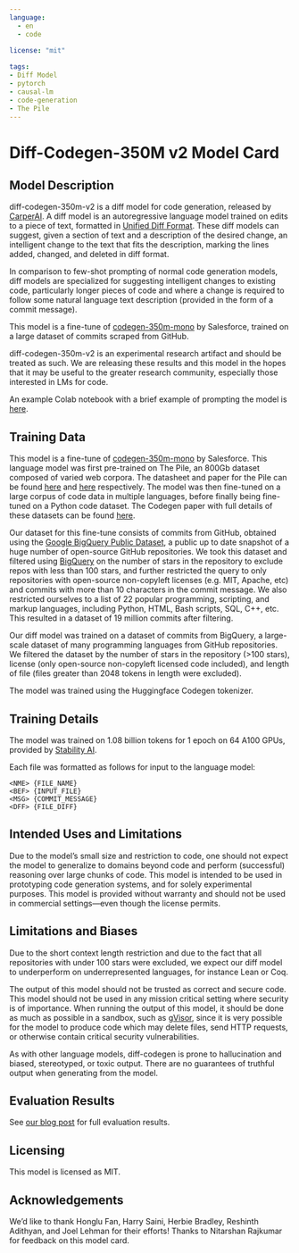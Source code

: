 ```yaml
---
language: 
  - en
  - code
  
license: "mit"

tags:
- Diff Model
- pytorch
- causal-lm
- code-generation
- The Pile
---
```


# Diff-Codegen-350M v2 Model Card

## Model Description

diff-codegen-350m-v2 is a diff model for code generation, released by [CarperAI](http://carper.ai/). A diff model is an autoregressive language model trained on edits to a piece of text, formatted in [Unified Diff Format](https://en.wikipedia.org/wiki/Diff#Unified_format). These diff models can suggest, given a section of text and a description of the desired change, an intelligent change to the text that fits the description, marking the lines added, changed, and deleted in diff format.

In comparison to few-shot prompting of normal code generation models, diff models are specialized for suggesting intelligent changes to existing code, particularly longer pieces of code and where a change is required to follow some natural language text description (provided in the form of a commit message).

This model is a fine-tune of [codegen-350m-mono](https://huggingface.co/Salesforce/codegen-350M-mono) by Salesforce, trained on a large dataset of commits scraped from GitHub.

diff-codegen-350m-v2 is an experimental research artifact and should be treated as such. We are releasing these results and this model in the hopes that it may be useful to the greater research community, especially those interested in LMs for code.

An example Colab notebook with a brief example of prompting the model is [here](https://colab.research.google.com/drive/1ySm6HYvALerDiGmk6g3pDz68V7fAtrQH#scrollTo=thvzNpmahNNx).

## Training Data

This model is a fine-tune of [codegen-350m-mono](https://huggingface.co/Salesforce/codegen-350M-mono) by Salesforce. This language model was first pre-trained on The Pile, an 800Gb dataset composed of varied web corpora. The datasheet and paper for the Pile can be found [here](https://arxiv.org/abs/2201.07311) and [here](https://arxiv.org/abs/2101.00027) respectively. The model was then fine-tuned on a large corpus of code data in multiple languages, before finally being fine-tuned on a Python code dataset. The Codegen paper with full details of these datasets can be found [here](https://arxiv.org/abs/2203.13474).

Our dataset for this fine-tune consists of commits from GitHub, obtained using the [Google BigQuery Public Dataset](https://cloud.google.com/blog/topics/public-datasets/github-on-bigquery-analyze-all-the-open-source-code), a public up to date snapshot of a huge number of open-source GitHub repositories. We took this dataset and filtered using [BigQuery](https://console.cloud.google.com/marketplace/details/github/github-repos) on the number of stars in the repository to exclude repos with less than 100 stars, and further restricted the query to only repositories with open-source non-copyleft licenses (e.g. MIT, Apache, etc) and commits with more than 10 characters in the commit message. We also restricted ourselves to a list of 22 popular programming, scripting, and markup languages, including Python, HTML, Bash scripts, SQL, C++, etc. This resulted in a dataset of 19 million commits after filtering.

Our diff model was trained on a dataset of commits from BigQuery, a large-scale dataset of many programming languages from GitHub repositories. We filtered the dataset by the number of stars in the repository (>100 stars), license (only open-source non-copyleft licensed code included), and length of file (files greater than 2048 tokens in length were excluded).

The model was trained using the Huggingface Codegen tokenizer.

## Training Details

The model was trained on 1.08 billion tokens for 1 epoch on 64 A100 GPUs, provided by [Stability AI](https://stability.ai/).

Each file was formatted as follows for input to the language model:

```
<NME> {FILE_NAME}
<BEF> {INPUT_FILE}
<MSG> {COMMIT_MESSAGE}
<DFF> {FILE_DIFF}
```

## Intended Uses and Limitations

Due to the model’s small size and restriction to code, one should not expect the model to generalize to domains beyond code and perform (successful) reasoning over large chunks of code. This model is intended to be used in prototyping code generation systems, and for solely experimental purposes. This model is provided without warranty and should not be used in commercial settings—even though the license permits.

## Limitations and Biases

Due to the short context length restriction and due to the fact that all repositories with under 100 stars were excluded, we expect our diff model to underperform on underrepresented languages, for instance Lean or Coq.

The output of this model should not be trusted as correct and secure code. This model should not be used in any mission critical setting where security is of importance. When running the output of this model, it should be done as much as possible in a sandbox, such as [gVisor](https://gvisor.dev), since it is very possible for the model to produce code which may delete files, send HTTP requests, or otherwise contain critical security vulnerabilities.

As with other language models, diff-codegen is prone to hallucination and biased, stereotyped, or toxic output. There are no guarantees of truthful output when generating from the model.

## Evaluation Results

See [our blog post](https://carper.ai/diff-model) for full evaluation results.

## Licensing

This model is licensed as MIT.

## Acknowledgements

We’d like to thank Honglu Fan, Harry Saini, Herbie Bradley, Reshinth Adithyan, and Joel Lehman for their efforts! Thanks to Nitarshan Rajkumar for feedback on this model card.
